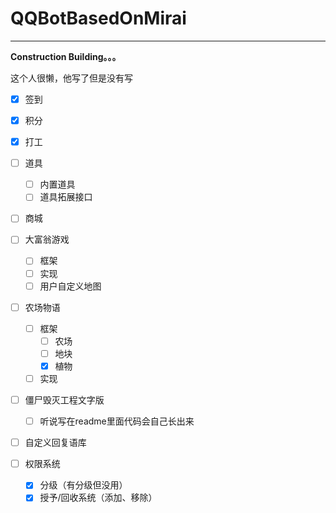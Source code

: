 # QQBotBasedOnMirai

------

**Construction Building。。。** 

这个人很懒，他写了但是没有写

- [x] 签到
- [x] 积分
- [x] 打工
- [ ] 道具
  - [ ] 内置道具
  - [ ] 道具拓展接口

- [ ] 商城
- [ ] 大富翁游戏

  - [ ] 框架
  - [ ] 实现
  - [ ] 用户自定义地图

- [ ] 农场物语 
  - [ ] 框架
    - [ ] 农场
    - [ ] 地块
    - [x] 植物
  - [ ] 实现

- [ ] 僵尸毁灭工程文字版
  - [ ] 听说写在readme里面代码会自己长出来

- [ ] 自定义回复语库
- [ ] 权限系统
  - [x] 分级（有分级但没用）
  - [x] 授予/回收系统（添加、移除）
